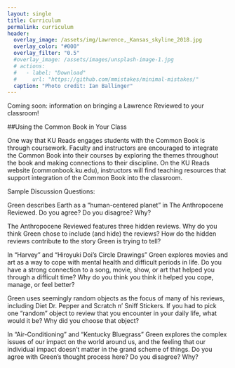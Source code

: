 ```yaml
---
layout: single
title: Curriculum
permalink: curriculum
header:
  overlay_image: /assets/img/Lawrence,_Kansas_skyline_2018.jpg
  overlay_color: "#000"
  overlay_filter: "0.5"
  #overlay_image: /assets/images/unsplash-image-1.jpg
  # actions:
  #   - label: "Download"
  #     url: "https://github.com/mmistakes/minimal-mistakes/"
  caption: "Photo credit: Ian Ballinger"
---
```

Coming soon: information on bringing a Lawrence Reviewed to your classroom!


##Using the Common Book in Your Class 

One way that KU Reads engages students with the Common Book is through coursework. Faculty and instructors are encouraged to integrate the Common Book into their courses by exploring the themes throughout the book and making connections to their discipline. On the KU Reads website (commonbook.ku.edu), instructors will find teaching resources that support integration of the Common Book into the classroom. 

Sample Discussion Questions: 

Green describes Earth as a “human-centered planet” in The Anthropocene Reviewed. Do you agree? Do you disagree? Why? 

The Anthropocene Reviewed features three hidden reviews. Why do you think Green chose to include (and hide) the reviews? How do the hidden reviews contribute to the story Green is trying to tell?  

In “Harvey” and “Hiroyuki Doi’s Circle Drawings” Green explores movies and art as a way to cope with mental health and difficult periods in life. Do you have a strong connection to a song, movie, show, or art that helped you through a difficult time? Why do you think you think it helped you cope, manage, or feel better? 

Green uses seemingly random objects as the focus of many of his reviews, including Diet Dr. Pepper and Scratch n’ Sniff Stickers. If you had to pick one “random” object to review that you encounter in your daily life, what would it be? Why did you choose that object? 

In “Air-Conditioning” and “Kentucky Bluegrass” Green explores the complex issues of our impact on the world around us, and the feeling that our individual impact doesn’t matter in the grand scheme of things. Do you agree with Green’s thought process here? Do you disagree? Why? 